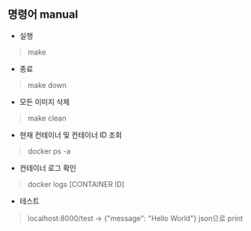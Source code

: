 ## 명령어 manual

* 실행
> make

* 종료
> make down

* 모든 이미지 삭제
> make clean

* 현재 컨테이너 및 컨테이너 ID 조회
> docker ps -a

* 컨테이너 로그 확인
> docker logs [CONTAINER ID]

* 테스트
> localhost:8000/test -> {"message": "Hello World"} json으로 print
